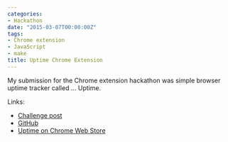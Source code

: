 ```yaml
---
categories:
- Hackathon
date: "2015-03-07T00:00:00Z"
tags:
- Chrome extension
- JavaScript
- make
title: Uptime Chrome Extension
---
```


My submission for the Chrome extension hackathon was simple browser uptime tracker called ... Uptime.

Links:

- [Challenge post](http://challengepost.com/software/uptime-chrome)
- [GitHub](https://github.com/aquilax/uptime-chrome/)
- [Uptime on Chrome Web Store](https://chrome.google.com/webstore/detail/uptime/paeeejhdehbfigkcgcooekhafdpipdfp)
